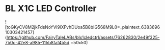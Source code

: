 # BL X1C LED Controller
![toGKyCV8M2jkFdsNoYVi9lXFvhDUoa5B8bIG568M9L0=_plaintext_638369610303421457](https://github.com/FairyTaleLABs/blx1cledctrl/assets/76262830/2e49f325-7b0c-42e8-a985-115b8faf4b5d =50x50)
